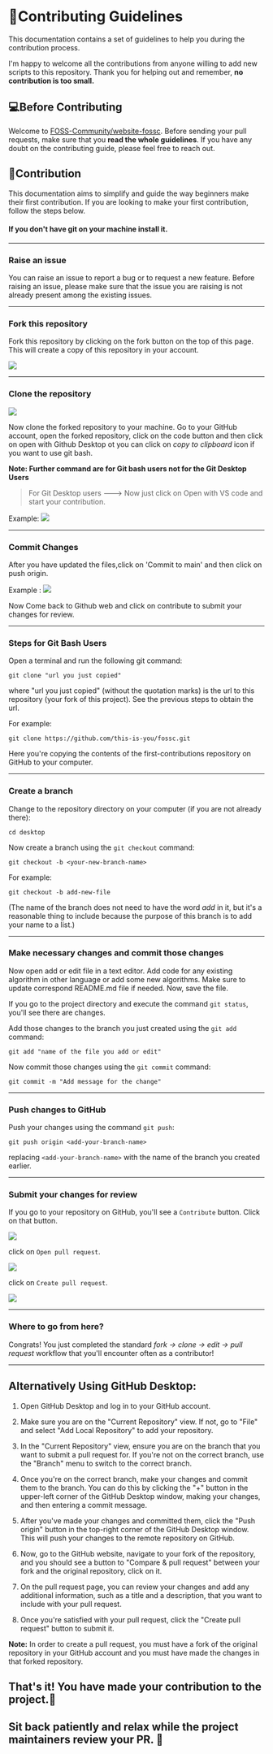 # 🎇Contributing Guidelines

This documentation contains a set of guidelines to help you during the contribution process. 

I'm happy to welcome all the contributions from anyone willing to add new scripts to this repository. Thank you for helping out and remember,
**no contribution is too small.**


## 💻Before Contributing

Welcome to [FOSS-Community/website-fossc](https://github.com/FOSS-Community/website-fossc/). Before sending your pull requests, make sure that you **read the whole
guidelines**. If you have any doubt on the contributing guide, please feel free to reach out.


## 🙌Contribution

This documentation aims to simplify and guide the way beginners make their first contribution. If you are looking to make your first contribution, follow the steps below.

#### If you don't have git on your machine install it.

***

### Raise an issue

You can raise an issue to report a bug or to request a new feature. Before raising an issue, please make sure that the issue you are raising is not already present among the existing issues.

***

### Fork this repository

 Fork this repository by clicking on the fork button on the top of this page.
 This will create a copy of this repository in your account.


 <img src="./public/readme/Fork.jpeg"></img>

***

### Clone the repository

 <img src="./public/readme/clone.png"></img>

 Now clone the forked repository to your machine. Go to your GitHub account, open the forked repository, click on the code button and then click on open with Github Desktop ot you can click on  _copy to clipboard_ icon if you want to use git bash.

**Note: Further command are for Git bash users not for the Git Desktop Users**

> For Git Desktop users ---> Now just click on Open with VS code and start your contribution.

 Example:
 <img src="./public/readme/Vscode img.png"></img>

***

### Commit Changes

 After you have updated the files,click on 'Commit to main' and then click on push origin.

 Example :
 <img src="./public/readme/commit.png"></img>


 Now Come back to Github web and click on contribute to submit your changes for review.


***

### Steps for Git Bash Users 


Open a terminal and run the following git command:

```
git clone "url you just copied"
```

where "url you just copied" (without the quotation marks) is the url to this repository (your fork of this project). See the previous steps to obtain the url.

For example:


```
git clone https://github.com/this-is-you/fossc.git
```


 Here you're copying the contents of the first-contributions repository on GitHub to your computer.

***

### Create a branch

Change to the repository directory on your computer (if you are not already there):

```
cd desktop
```

Now create a branch using the `git checkout` command:

```
git checkout -b <your-new-branch-name>
```
For example:

```
git checkout -b add-new-file
```

(The name of the branch does not need to have the word _add_ in it, but it's a reasonable thing to include because the purpose of this branch is to add your name to a list.)

***

### Make necessary changes and commit those changes

Now open add or edit file in a text editor. Add code for any existing algorithm in other language or add some new algorithms. Make sure to update correspond README.md file if needed. Now, save the file.

If you go to the project directory and execute the command `git status`, you'll see there are changes.

Add those changes to the branch you just created using the `git add` command:

```
git add "name of the file you add or edit"
```

Now commit those changes using the `git commit` command:

```
git commit -m "Add message for the change"
```

***

### Push changes to GitHub

Push your changes using the command `git push`:

```
git push origin <add-your-branch-name>
```

replacing `<add-your-branch-name>` with the name of the branch you created earlier.

***

### Submit your changes for review

If you go to your repository on GitHub, you'll see a `Contribute` button. Click on that button.

<img src="./public/readme/Contribute.jpeg"></img>

click on `Open pull request`.

<img src="./public/readme/pull request.png"></img>

click on `Create pull request`.

<img src="./public/readme/create request.png"></img>


***

### Where to go from here?

Congrats! You just completed the standard _fork -> clone -> edit -> pull request_ workflow that you'll encounter often as a contributor!

***

## Alternatively Using GitHub Desktop:
1. Open GitHub Desktop and log in to your GitHub account.

2. Make sure you are on the "Current Repository" view. If not, go to "File" and select "Add Local Repository" to add your repository.

3. In the "Current Repository" view, ensure you are on the branch that you want to submit a pull request for. If you're not on the correct branch, use the "Branch" menu to switch to the correct branch.

4. Once you're on the correct branch, make your changes and commit them to the branch. You can do this by clicking the "+" button in the upper-left corner of the GitHub Desktop window, making your changes, and then entering a commit message.

5. After you've made your changes and committed them, click the "Push origin" button in the top-right corner of the GitHub Desktop window. This will push your changes to the remote repository on GitHub.

6. Now, go to the GitHub website, navigate to your fork of the repository, and you should see a button to "Compare & pull request" between your fork and the original repository, click on it.

7. On the pull request page, you can review your changes and add any additional information, such as a title and a description, that you want to include with your pull request.

8. Once you're satisfied with your pull request, click the "Create pull request" button to submit it.

**Note:** In order to create a pull request, you must have a fork of the original repository in your GitHub account and you must have made the changes in that forked repository.

## That's it! You have made your contribution to the project.🙌
## Sit back patiently and relax while the project maintainers review your PR. 🚀